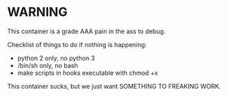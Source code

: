# WARNING

This container is a grade AAA pain in the ass to debug.

Checklist of things to do if nothing is happening:
- python 2 only, no python 3
- /bin/sh only, no bash
- make scripts in hooks executable with chmod +x

This container sucks, but we just want SOMETHING TO FREAKING WORK.
